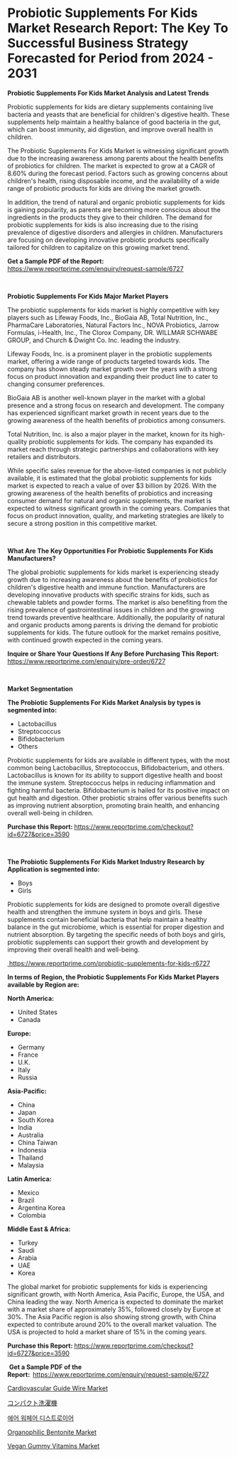 <p><h1>Probiotic Supplements For Kids Market Research Report: The Key To Successful Business Strategy Forecasted for Period from 2024 - 2031</h1></p><p><strong>Probiotic Supplements For Kids Market Analysis and Latest Trends</strong></p>
<p><p>Probiotic supplements for kids are dietary supplements containing live bacteria and yeasts that are beneficial for children's digestive health. These supplements help maintain a healthy balance of good bacteria in the gut, which can boost immunity, aid digestion, and improve overall health in children.</p><p>The Probiotic Supplements For Kids Market is witnessing significant growth due to the increasing awareness among parents about the health benefits of probiotics for children. The market is expected to grow at a CAGR of 8.60% during the forecast period. Factors such as growing concerns about children's health, rising disposable income, and the availability of a wide range of probiotic products for kids are driving the market growth.</p><p>In addition, the trend of natural and organic probiotic supplements for kids is gaining popularity, as parents are becoming more conscious about the ingredients in the products they give to their children. The demand for probiotic supplements for kids is also increasing due to the rising prevalence of digestive disorders and allergies in children. Manufacturers are focusing on developing innovative probiotic products specifically tailored for children to capitalize on this growing market trend.</p></p>
<p><strong>Get a Sample PDF of the Report:&nbsp;</strong> <a href="https://www.reportprime.com/enquiry/request-sample/6727">https://www.reportprime.com/enquiry/request-sample/6727</a></p>
<p>&nbsp;</p>
<p><strong>Probiotic Supplements For Kids Major Market Players</strong></p>
<p><p>The probiotic supplements for kids market is highly competitive with key players such as Lifeway Foods, Inc., BioGaia AB, Total Nutrition, Inc., PharmaCare Laboratories, Natural Factors Inc., NOVA Probiotics, Jarrow Formulas, i-Health, Inc., The Clorox Company, DR. WILLMAR SCHWABE GROUP, and Church & Dwight Co. Inc. leading the industry.</p><p>Lifeway Foods, Inc. is a prominent player in the probiotic supplements market, offering a wide range of products targeted towards kids. The company has shown steady market growth over the years with a strong focus on product innovation and expanding their product line to cater to changing consumer preferences.</p><p>BioGaia AB is another well-known player in the market with a global presence and a strong focus on research and development. The company has experienced significant market growth in recent years due to the growing awareness of the health benefits of probiotics among consumers.</p><p>Total Nutrition, Inc. is also a major player in the market, known for its high-quality probiotic supplements for kids. The company has expanded its market reach through strategic partnerships and collaborations with key retailers and distributors.</p><p>While specific sales revenue for the above-listed companies is not publicly available, it is estimated that the global probiotic supplements for kids market is expected to reach a value of over $3 billion by 2026. With the growing awareness of the health benefits of probiotics and increasing consumer demand for natural and organic supplements, the market is expected to witness significant growth in the coming years. Companies that focus on product innovation, quality, and marketing strategies are likely to secure a strong position in this competitive market.</p></p>
<p>&nbsp;</p>
<p><strong>What Are The Key Opportunities For Probiotic Supplements For Kids Manufacturers?</strong></p>
<p><p>The global probiotic supplements for kids market is experiencing steady growth due to increasing awareness about the benefits of probiotics for children's digestive health and immune function. Manufacturers are developing innovative products with specific strains for kids, such as chewable tablets and powder forms. The market is also benefiting from the rising prevalence of gastrointestinal issues in children and the growing trend towards preventive healthcare. Additionally, the popularity of natural and organic products among parents is driving the demand for probiotic supplements for kids. The future outlook for the market remains positive, with continued growth expected in the coming years.</p></p>
<p><strong>Inquire or Share Your Questions If Any Before Purchasing This Report:</strong> <a href="https://www.reportprime.com/enquiry/pre-order/6727">https://www.reportprime.com/enquiry/pre-order/6727</a></p>
<p>&nbsp;</p>
<p><strong>Market Segmentation</strong></p>
<p><strong>The Probiotic Supplements For Kids Market Analysis by types is segmented into:</strong></p>
<p><ul><li>Lactobacillus</li><li>Streptococcus</li><li>Bifidobacterium</li><li>Others</li></ul></p>
<p><p>Probiotic supplements for kids are available in different types, with the most common being Lactobacillus, Streptococcus, Bifidobacterium, and others. Lactobacillus is known for its ability to support digestive health and boost the immune system. Streptococcus helps in reducing inflammation and fighting harmful bacteria. Bifidobacterium is hailed for its positive impact on gut health and digestion. Other probiotic strains offer various benefits such as improving nutrient absorption, promoting brain health, and enhancing overall well-being in children.</p></p>
<p><strong>Purchase this Report:&nbsp;</strong><a href="https://www.reportprime.com/checkout?id=6727&price=3590">https://www.reportprime.com/checkout?id=6727&price=3590</a></p>
<p>&nbsp;</p>
<p><strong>The Probiotic Supplements For Kids Market Industry Research by Application is segmented into:</strong></p>
<p><ul><li>Boys</li><li>Girls</li></ul></p>
<p><p>Probiotic supplements for kids are designed to promote overall digestive health and strengthen the immune system in boys and girls. These supplements contain beneficial bacteria that help maintain a healthy balance in the gut microbiome, which is essential for proper digestion and nutrient absorption. By targeting the specific needs of both boys and girls, probiotic supplements can support their growth and development by improving their overall health and well-being.</p></p>
<p><a href="https://www.reportprime.com/probiotic-supplements-for-kids-r6727">&nbsp;https://www.reportprime.com/probiotic-supplements-for-kids-r6727</a></p>
<p><strong>In terms of Region, the Probiotic Supplements For Kids Market Players available by Region are:</strong></p>
<p>
    <p> <strong> North America: </strong>
        <ul>
            <li>United States</li>
            <li>Canada</li>
        </ul>
        </p> 
    <p> <strong> Europe: </strong>
        <ul>
            <li>Germany</li>
            <li>France</li>
            <li>U.K.</li>
            <li>Italy</li>
            <li>Russia</li>
        </ul>
        </p> 
    <p> <strong> Asia-Pacific: </strong>
        <ul>
            <li>China</li>
            <li>Japan</li>
            <li>South Korea</li>
            <li>India</li>
            <li>Australia</li>
            <li>China Taiwan</li>
            <li>Indonesia</li>
            <li>Thailand</li>
            <li>Malaysia</li>
        </ul>
        </p> 
    <p> <strong> Latin America: </strong>
        <ul>
            <li>Mexico</li>
            <li>Brazil</li>
            <li>Argentina Korea</li>
            <li>Colombia</li>
        </ul>
        </p> 
    <p> <strong> Middle East & Africa: </strong>
        <ul>
            <li>Turkey</li>
            <li>Saudi</li>
            <li>Arabia</li>
            <li>UAE</li>
            <li>Korea</li>
        </ul>
    </p>
    </p>
<p><p>The global market for probiotic supplements for kids is experiencing significant growth, with North America, Asia Pacific, Europe, the USA, and China leading the way. North America is expected to dominate the market with a market share of approximately 35%, followed closely by Europe at 30%. The Asia Pacific region is also showing strong growth, with China expected to contribute around 20% to the overall market valuation. The USA is projected to hold a market share of 15% in the coming years.</p></p>
<p><strong>Purchase this Report: </strong><a href="https://www.reportprime.com/checkout?id=6727&price=3590">https://www.reportprime.com/checkout?id=6727&price=3590</a></p>
<p>&nbsp;<strong>Get a Sample PDF of the Report:&nbsp;&nbsp;</strong><a href="https://www.reportprime.com/enquiry/request-sample/6727">https://www.reportprime.com/enquiry/request-sample/6727</a></p>
<p><strong></strong></p>
<p><p><a href="https://issuu.com/reportprime-2/docs/cardiovascular-guide-wire-market-size-2030.pptx">Cardiovascular Guide Wire Market</a></p><p><a href="https://medium.com/@jackrichards5445/%E3%82%B3%E3%83%B3%E3%83%91%E3%82%AF%E3%83%88%E6%B4%97%E6%BF%AF%E6%A9%9F%E5%B8%82%E5%A0%B4%E3%81%AE%E8%A6%8F%E6%A8%A1-%E3%82%B7%E3%82%A7%E3%82%A2-%E3%83%88%E3%83%AC%E3%83%B3%E3%83%89%E5%88%86%E6%9E%90%E3%83%AC%E3%83%9D%E3%83%BC%E3%83%88-%E8%A3%BD%E5%93%81-%E3%83%88%E3%83%83%E3%83%97%E3%83%AD%E3%83%BC%E3%83%80%E3%83%BC%E3%82%BF%E3%82%A4%E3%83%97-%E3%83%95%E3%83%AD%E3%83%B3%E3%83%88%E3%83%AD%E3%83%BC%E3%83%80%E3%83%BC%E3%82%BF%E3%82%A4%E3%83%97-%E3%81%8A%E3%82%88%E3%81%B3%E3%82%BB%E3%82%B0%E3%83%A1%E3%83%B3%E3%83%88%E4%BA%88%E6%B8%AC-2024%E5%B9%B4-2031%E5%B9%B4-053af702666e">コンパクト洗濯機</a></p><p><a href="https://medium.com/@jordanilliamson678678_12326/%EA%B8%80%EB%A1%9C%EB%B2%8C-%ED%95%AD%EA%B3%B5-%EC%A0%84%ED%88%AC%ED%95%A8-%EC%8B%9C%EC%9E%A5-%EA%B7%9C%EB%AA%A8-%EB%B0%8F-%EC%8B%9C%EC%9E%A5-%EB%8F%99%ED%96%A5-%EB%B6%84%EC%84%9D-%EC%A7%80%EC%97%AD%EC%A0%81-%EC%A0%84%EB%A7%9D-%EA%B2%BD%EC%9F%81-%EC%A0%84%EB%9E%B5%EC%9D%80-2024%EB%85%84%EB%B6%80%ED%84%B0-2031%EB%85%84%EA%B9%8C%EC%A7%80-%EC%98%88%EC%B8%A1%EB%90%A9%EB%8B%88%EB%8B%A4-de271698416e">에어 워페어 디스트로이어</a></p><p><a href="https://medium.com/@nyahmertz1936/organophilic-bentonite-market-global-market-insights-and-sales-trends-2024-to-2031-01c5d53e73fa">Organophilic Bentonite Market</a></p><p><a href="https://medium.com/@nyahmertz1936/vegan-gummy-vitamins-market-size-is-growing-at-cagr-of-10-1-1acb616d9509">Vegan Gummy Vitamins Market</a></p></p>